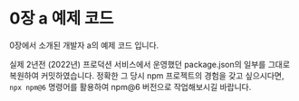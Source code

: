 # 0장 a 예제 코드

0장에서 소개된 개발자 a의 예제 코드 입니다.

실제 2년전 (2022년) 프로덕션 서비스에서 운영했던 package.json의 일부를 그대로 복원하여 커밋하였습니다. 정확한 그 당시 npm 프로젝트의 경험을 갖고 싶으시다면, `npx npm@6` 명령어를 활용하여 npm@6 버전으로 작업해보시길 바랍니다.